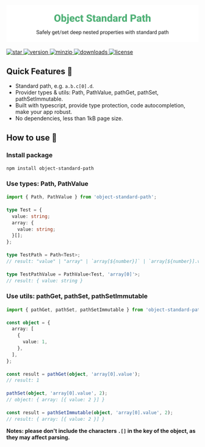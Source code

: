 ![title](media/repo-header.svg)

<a href="https://github.com/react-earth/object-standard-path" target="\_parent">
  <img alt="star" src="https://img.shields.io/github/stars/react-earth/object-standard-path.svg?style=social&label=Star" />
</a>
<a href="https://www.npmjs.com/package/object-standard-path" target="\_parent">
  <img src="https://img.shields.io/npm/v/object-standard-path" alt="version">
</a>
<a href="https://www.npmjs.com/package/object-standard-path" target="\_parent">
  <img alt="minzip" src="https://img.badgesize.io/https:/unpkg.com/object-standard-path@latest/dist/index.esm.js?compression=gzip" />
</a>
<a href="https://www.npmjs.com/package/object-standard-path" target="\_parent">
  <img alt="downloads" src="https://img.shields.io/npm/dm/object-standard-path.svg" />
</a>
<a href="https://github.com/react-earth/object-standard-path" target="\_parent">
  <img alt="license" src="https://img.shields.io/npm/l/object-standard-path" />
</a>

## Quick Features 🥳

- Standard path, e.g. `a.b.c[0].d`.
- Provider types & utils: Path, PathValue, pathGet, pathSet, pathSetImmutable.
- Built with typescript, provide type protection, code autocompletion, make your app robust.
- No dependencies, less than 1kB page size.

## How to use 📖

### Install package

```shell
npm install object-standard-path
```

### Use types: Path, PathValue

```typescript
import { Path, PathValue } from 'object-standard-path';

type Test = {
  value: string;
  array: {
    value: string;
  }[];
};

type TestPath = Path<Test>;
// result: "value" | "array" | `array[${number}]` | `array[${number}].value`

type TestPathValue = PathValue<Test, 'array[0]'>;
// result: { value: string }
```

### Use utils: pathGet, pathSet, pathSetImmutable

```typescript
import { pathGet, pathSet, pathSetImmutable } from 'object-standard-path';

const object = {
  array: [
    {
      value: 1,
    },
  ],
};

const result = pathGet(object, 'array[0].value');
// result: 1

pathSet(object, 'array[0].value', 2);
// object: { array: [{ value: 2 }] }

const result = pathSetImmutable(object, 'array[0].value', 2);
// result: { array: [{ value: 2 }] }
```

**Notes: please don't include the characters `.[]` in the key of the object, as they may affect parsing.**
